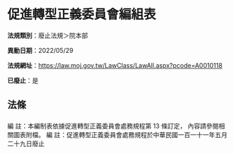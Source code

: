 # 促進轉型正義委員會編組表

**法規類別**：廢止法規＞院本部

**異動日期**：2022/05/29  

**法規網址**：https://law.moj.gov.tw/LawClass/LawAll.aspx?pcode=A0010118

**已廢止**：是



## 法條
##### 
編      註：本編制表依據促進轉型正義委員會處務規程第 13 條訂定，
            內容請參閱相關圖表附檔。
編      註：促進轉型正義委員會處務規程於中華民國一百一十一年五月
            二十九日廢止



